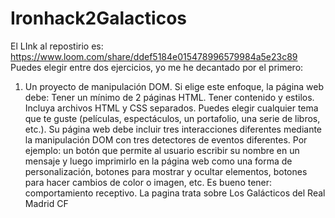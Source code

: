 # Ironhack2Galacticos
El LInk al repostirio es: https://www.loom.com/share/ddef5184e015478996579984a5e23c89
Puedes elegir entre dos ejercicios, yo me he decantado por el primero:
1) Un proyecto de manipulación DOM. Si elige este enfoque, la página web debe:
Tener un mínimo de 2 páginas HTML.
Tener contenido y estilos.
Incluya archivos HTML y CSS separados.
Puedes elegir cualquier tema que te guste (películas, espectáculos, un portafolio, una serie de libros, etc.).
Su página web debe incluir tres interacciones diferentes mediante la manipulación DOM con tres detectores de eventos diferentes. Por ejemplo: un botón que permite al usuario escribir su nombre en un mensaje y luego imprimirlo en la página web como una forma de personalización, botones para mostrar y ocultar elementos, botones para hacer cambios de color o imagen, etc.
Es bueno tener: comportamiento receptivo.
La pagina trata sobre Los Galácticos del Real Madrid CF

